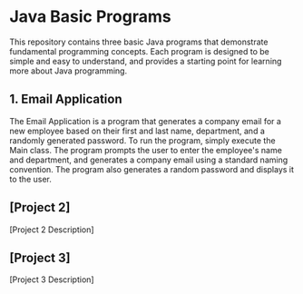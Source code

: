 # Java Basic Programs

This repository contains three basic Java programs that demonstrate fundamental programming concepts. Each program is designed to be simple and easy to understand, and provides a starting point for learning more about Java programming.

## 1. Email Application

The Email Application is a program that generates a company email for a new employee based on their first and last name, department, and a randomly generated password. To run the program, simply execute the Main class. The program prompts the user to enter the employee's name and department, and generates a company email using a standard naming convention. The program also generates a random password and displays it to the user.

## [Project 2]

[Project 2 Description]

## [Project 3]

[Project 3 Description]


